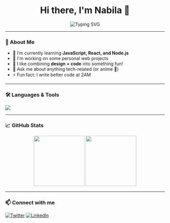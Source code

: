 <h1 align="center">Hi there, I'm Nabila 👋</h1>
<p align="center">
  <img src="https://readme-typing-svg.demolab.com?font=Fira+Code&size=22&pause=1000&center=true&vCenter=true&multiline=true&width=435&lines=Front-end+Developer;Loves+Anime+and+Coding;Always+Learning+New+Things" alt="Typing SVG" />
</p>

---

### 💫 About Me

- 🌱 I’m currently learning **JavaScript, React, and Node.js**
- 🔭 I'm working on some personal web projects
- 🎨 I like combining **design + code** into something fun!
- 💬 Ask me about anything tech-related (or anime 👀)
- ⚡ Fun fact: I write better code at 2AM

---

### 🛠️ Languages & Tools
<p>
  <img src="https://skillicons.dev/icons?i=html,css,js,react,nodejs,git,github,figma,vscode" />
</p>

---

### 📈 GitHub Stats
<p align="center">
  <img src="https://github-readme-stats.vercel.app/api?username=whimsicool&show_icons=true&theme=radical" height="160"/>
  <img src="https://github-readme-streak-stats.herokuapp.com/?user=whimsicool&theme=radical" height="160"/>
</p>

---

### 📫 Connect with me
[![Twitter](https://img.shields.io/badge/@scftware-1DA1F2?style=for-the-badge&logo=twitter&logoColor=white)](https://twitter.com/scftware)
[![LinkedIn](https://img.shields.io/badge/nabila-0077B5?style=for-the-badge&logo=linkedin&logoColor=white)](https://www.linkedin.com/in/nabila-millania-b3286b218/)
